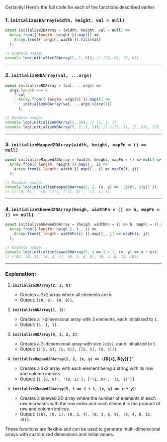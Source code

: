Certainly! Here's the full code for each of the functions described earlier:

### 1. **`initialize2DArray(width, height, val = null)`**

```javascript
const initialize2DArray = (width, height, val = null) =>
  Array.from({ length: height }).map(() =>
    Array.from({ length: width }).fill(val)
  );

// Example usage:
console.log(initialize2DArray(2, 2, 0)); // [[0, 0], [0, 0]]
```

---

### 2. **`initializeNDArray(val, ...args)`**

```javascript
const initializeNDArray = (val, ...args) =>
  args.length === 0
    ? val
    : Array.from({ length: args[0] }).map(() =>
        initializeNDArray(val, ...args.slice(1))
      );

// Example usage:
console.log(initializeNDArray(1, 3)); // [1, 1, 1]
console.log(initializeNDArray(5, 2, 2, 2)); // [[[5, 5], [5, 5]], [[5, 5], [5, 5]]]
```

---

### 3. **`initializeMapped2DArray(width, height, mapFn = () => null)`**

```javascript
const initializeMapped2DArray = (width, height, mapFn = () => null) =>
  Array.from({ length: height }).map((_, i) =>
    Array.from({ length: width }).map((_, j) => mapFn(i, j))
  );

// Example usage:
console.log(initializeMapped2DArray(2, 2, (x, y) => `(${x}, ${y})`));
// [['(0, 0)', '(0, 1)'], ['(1, 0)', '(1, 1)']]
```

---

### 4. **`initializeSkewed2DArray(heigh, widthFn = () => h, mapFn = () => null)`**

```javascript
const initializeSkewed2DArray = (heigh, widthFn = () => h, mapFn = () => null) =>
  Array.from({ length: heigh }, (_, i) =>
    Array.from({ length: widthFn(i) }).map((_, j) => mapFn(i, j))
  );

// Example usage:
console.log(initializeSkewed2DArray(5, i => i + 1, (x, y) => x * y));
// [[0], [0, 1], [0, 2, 4], [0, 3, 6, 9], [0, 4, 8, 12, 16]]
```

---

### Explanation:

1. **`initialize2DArray(2, 2, 0)`**:
   - Creates a 2x2 array where all elements are `0`.
   - Output: `[[0, 0], [0, 0]]`.

2. **`initializeNDArray(1, 3)`**:
   - Creates a 1-dimensional array with 3 elements, each initialized to `1`.
   - Output: `[1, 1, 1]`.

3. **`initializeNDArray(5, 2, 2, 2)`**:
   - Creates a 3-dimensional array with size `2x2x2`, each initialized to `5`.
   - Output: `[[[5, 5], [5, 5]], [[5, 5], [5, 5]]]`.

4. **`initializeMapped2DArray(2, 2, (x, y) => \`(${x}, ${y})\`)`**:
   - Creates a 2x2 array with each element being a string with its row and column indices.
   - Output: `[['(0, 0)', '(0, 1)'], ['(1, 0)', '(1, 1)']]`.

5. **`initializeSkewed2DArray(5, i => i + 1, (x, y) => x * y)`**:
   - Creates a skewed 2D array where the number of elements in each row increases with the row index and each element is the product of row and column indices.
   - Output: `[[0], [0, 1], [0, 2, 4], [0, 3, 6, 9], [0, 4, 8, 12, 16]]`.

These functions are flexible and can be used to generate multi-dimensional arrays with customized dimensions and initial values.